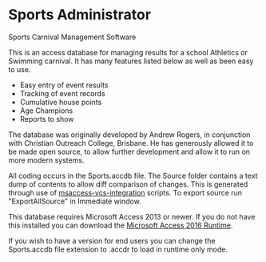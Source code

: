 # Sports Administrator
Sports Carnival Management Software 

This is an access database for managing results for a school Athletics or Swimming carnival. 
It has many features listed below as well as been easy to use.
  * Easy entry of event results 
  * Tracking of event records 
  * Cumulative house points 
  * Age Champions
  * Reports to show 

The database was originally developed by Andrew Rogers, in conjunction with Christian Outreach College, Brisbane. He has generously allowed it to be made open source, to allow further development and allow it to run on more modern systems.


All coding occurs in the Sports.accdb file. The Source folder contains a text dump of contents to allow diff comparison of changes. 
This is generated through use of [msaccess-vcs-integration](https://github.com/timabell/msaccess-vcs-integration) scripts.
To export source run "ExportAllSource" in Immediate window.

This database requires Microsoft Access 2013 or newer. If you do not have this installed you can download the [Microsoft Access 2016 Runtime](https://www.microsoft.com/en-us/download/details.aspx?id=50040).

If you wish to have a version for end users you can change the Sports.accdb file extension to .accdr to load in runtime only mode.